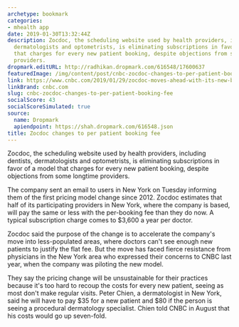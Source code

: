 ```yaml
---
archetype: bookmark
categories:
- mhealth app
date: 2019-01-30T13:32:44Z
description: Zocdoc, the scheduling website used by health providers, including dentists,
  dermatologists and optometrists, is eliminating subscriptions in favor of a model
  that charges for every new patient booking, despite objections from some longtime
  providers.
dropmark.editURL: http://radhikan.dropmark.com/616548/17600637
featuredImage: /img/content/post/cnbc-zocdoc-changes-to-per-patient-booking-fee.jpg
link: https://www.cnbc.com/2019/01/29/zocdoc-moves-ahead-with-its-new-business-model-change.html
linkBrand: cnbc.com
slug: cnbc-zocdoc-changes-to-per-patient-booking-fee
socialScore: 43
socialScoreSimulated: true
source:
  name: Dropmark
  apiendpoint: https://shah.dropmark.com/616548.json
title: Zocdoc changes to per patient booking fee
---
```

Zocdoc, the scheduling website used by health providers, including dentists, dermatologists and optometrists, is eliminating subscriptions in favor of a model that charges for every new patient booking, despite objections from some longtime providers.

The company sent an email to users in New York on Tuesday informing them of the first pricing model change since 2012. Zocdoc estimates that half of its participating providers in New York, where the company is based, will pay the same or less with the per-booking fee than they do now. A typical subscription charge comes to $3,600 a year per doctor.

Zocdoc said the purpose of the change is to accelerate the company's move into less-populated areas, where doctors can't see enough new patients to justify the flat fee. But the move has faced fierce resistance from physicians in the New York area who expressed their concerns to CNBC last year, when the company was piloting the new model.

They say the pricing change will be unsustainable for their practices because it's too hard to recoup the costs for every new patient, seeing as most don't make regular visits. Peter Chien, a dermatologist in New York, said he will have to pay $35 for a new patient and $80 if the person is seeing a procedural dermatology specialist. Chien told CNBC in August that his costs would go up seven-fold.

